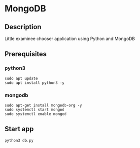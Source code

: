 # MongoDB

## Description

Little examinee chooser application using Python and MongoDB

## Prerequisites

### python3

```
sudo apt update
sudo apt install python3 -y
```

### mongodb

```
sudo apt-get install mongodb-org -y
sudo systemctl start mongod
sudo systemctl enable mongod
```

## Start app

```
python3 db.py
``` 
